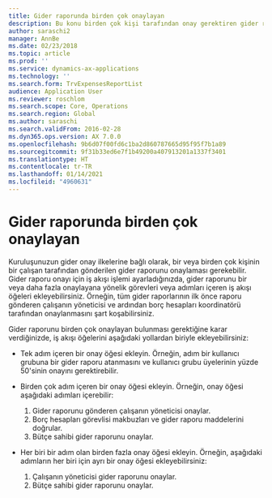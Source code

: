 ```yaml
---
title: Gider raporunda birden çok onaylayan
description: Bu konu birden çok kişi tarafından onay gerektiren gider raporları hakkında bilgi sağlar.
author: saraschi2
manager: AnnBe
ms.date: 02/23/2018
ms.topic: article
ms.prod: ''
ms.service: dynamics-ax-applications
ms.technology: ''
ms.search.form: TrvExpensesReportList
audience: Application User
ms.reviewer: roschlom
ms.search.scope: Core, Operations
ms.search.region: Global
ms.author: saraschi
ms.search.validFrom: 2016-02-28
ms.dyn365.ops.version: AX 7.0.0
ms.openlocfilehash: 9b6d07f00fd6c1ba2d860787665d95f95f7b1a89
ms.sourcegitcommit: 9f31b33ed6e7f1b49200a407913201a1337f3401
ms.translationtype: HT
ms.contentlocale: tr-TR
ms.lasthandoff: 01/14/2021
ms.locfileid: "4960631"
---
```

# <a name="multiple-approvers-on-an-expense-report"></a>Gider raporunda birden çok onaylayan

Kuruluşunuzun gider onay ilkelerine bağlı olarak, bir veya birden çok kişinin bir çalışan tarafından gönderilen gider raporunu onaylaması gerekebilir. Gider raporu onayı için iş akışı işlemi ayarladığınızda, gider raporunu bir veya daha fazla onaylayana yönelik görevleri veya adımları içeren iş akışı öğeleri ekleyebilirsiniz. Örneğin, tüm gider raporlarının ilk önce raporu gönderen çalışanın yöneticisi ve ardından borç hesapları koordinatörü tarafından onaylanmasını şart koşabilirsiniz.

Gider raporunu birden çok onaylayan bulunması gerektiğine karar verdiğinizde, iş akışı öğelerini aşağıdaki yollardan biriyle ekleyebilirsiniz:

- Tek adım içeren bir onay öğesi ekleyin. Örneğin, adım bir kullanıcı grubuna bir gider raporu atanmasını ve kullanıcı grubu üyelerinin yüzde 50'sinin onayını gerektirebilir.
- Birden çok adım içeren bir onay öğesi ekleyin. Örneğin, onay öğesi aşağıdaki adımları içerebilir:

    1. Gider raporunu gönderen çalışanın yöneticisi onaylar.
    2. Borç hesapları görevlisi makbuzları ve gider raporu maddelerini doğrular.
    3. Bütçe sahibi gider raporunu onaylar.

- Her biri bir adım olan birden fazla onay öğesi ekleyin. Örneğin, aşağıdaki adımların her biri için ayrı bir onay öğesi ekleyebilirsiniz:

    1. Çalışanın yöneticisi gider raporunu onaylar.
    2. Bütçe sahibi gider raporunu onaylar.
